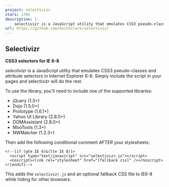 ```yaml
---
project: selectivizr
stars: 1705
description: |-
    selectivizr is a JavaScript utility that emulates CSS3 pseudo-classes and attribute selectors in Internet Explorer 6-8.
url: https://github.com/keithclark/selectivizr
---
```


Selectivizr
-----------

**CSS3 selectors for IE 6-8**


_selectivizr_ is a JavaScript utility that emulates CSS3 pseudo-classes
and attribute selectors in Internet Explorer 6-8. Simply include the
script in your pages and selectivizr will do the rest.

To use the library, you'll need to include one of the supported libraries:

  * jQuery (1.3+)
  * Dojo (1.5.0+)
  * Prototype (1.6.1+)
  * Yahoo UI Library (2.8.0+)
  * DOMAssistant (2.8.0+)
  * MooTools (1.3+)
  * NWMatcher (1.2.3+)
  
Then add the following conditional comment _AFTER_ your stylesheets:

	<!--[if (gte IE 6)&(lte IE 8)]>
	  <script type="text/javascript" src="selectivizr.js"></script>
	  <noscript><link rel="stylesheet" href="[fallback css]" /></noscript>
	<![endif]-->

This adds the `selectivizr.js` and an optional fallback CSS file to IE6-8 while
hiding for other browsers.
